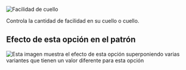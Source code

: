![Facilidad de cuello](./collarease.svg)

Controla la cantidad de facilidad en su cuello o cuello.

## Efecto de esta opción en el patrón

![Esta imagen muestra el efecto de esta opción superponiendo varias variantes que tienen un valor diferente para esta opción](brian_collarease_sample.svg "Efecto de esta opción en el patrón")

